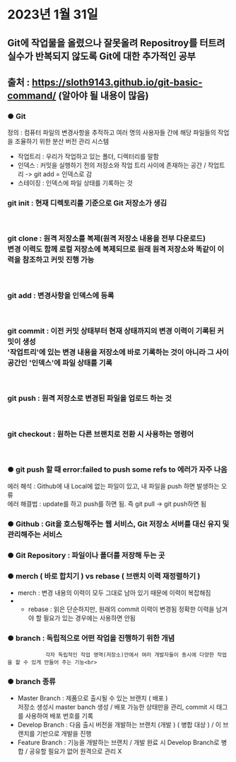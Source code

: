 # 2023년 1월 31일

## Git에 작업물을 올렸으나 잘못올려 Repositroy를 터트려 실수가 반복되지 않도록 Git에 대한 추가적인 공부 <br>
## 출처 : https://sloth9143.github.io/git-basic-command/ (알아야 될 내용이 많음)<br>

### ● Git
정의 : 컴퓨터 파일의 변경사항을 추적하고 여러 명의 사용자들 간에 해당 파일들의 작업을 조율하기 위한 분산 버전 관리 시스템<br>
- 작업트리 : 우리가 작업하고 있는 폴더, 디렉터리를 말함<br>
- 인덱스 : 커밋을 실행하기 전의 저장소와 작업 트리 사이에 존재하는 공간 / 작업트리 -> git add = 인덱스로 감<br> 
- 스테이징 : 인덱스에 파일 상태를 기록하는 것<br>

<h3>git init : 현재 디렉토리를 기준으로 Git 저장소가 생김</h3><br>
<h3>git clone : 원격 저장소를 복제(원격 저장소 내용을 전부 다운로드)<br>
                변경 이력도 함께 로컬 저장소에 복제되므로 원래 원격 저장소와 똑같이 이력을 참조하고 커밋 진행 가능</h3><br>
<h3>git add : 변경사항을 인덱스에 등록</h3><br>
<h3>git commit : 이전 커밋 상태부터 현재 상태까지의 변경 이력이 기록된 커밋이 생성<br>
                '작업트리'에 있는 변경 내용을 저장소에 바로 기록하는 것이 아니라 그 사이 공간인 '인덱스'에 파일 상태를 기록</h3><br>
<h3>git push : 원격 저장소로 변경된 파일을 업로드 하는 것</h3><br>
<h3>git checkout : 원하는 다른 브랜치로 전환 시 사용하는 명령어</h3><br>

### ● git push 할 때 error:failed to push some refs to 에러가 자주 나옴<br>
에러 해석 : Github에 내 Local에 없는 파일이 있고, 내 파일을 push 하면 발생하는 오류<br>
에러 해결법 : update를 하고 push를 하면 됨. 즉 git pull -> git push하면 됨<br>

### ● Github : Git을 호스팅해주는 웹 서비스, Git 저장소 서버를 대신 유지 및 관리해주는 서비스<br>

### ● Git Repository : 파일이나 폴더를 저장해 두는 곳<br>

### ● merch ( 바로 합치기 ) vs rebase ( 브랜치 이력 재정렬하기 )<br>
- merch : 변경 내용의 이력이 모두 그대로 남아 있기 때문에 이력이 복잡해짐<br>
- - rebase : 읽은 단순하지만, 원래의 commit 이력이 변경됨 정확한 이력을 남겨야 할 필요가 있는 경우에는 사용하면 안됨<br>

### ● branch : 독립적으로 어떤 작업을 진행하기 위한 개념<br>
                각자 독립적인 작업 영역(저장소)안에서 여러 개발자들이 동시에 다양한 작업을 할 수 있게 만들어 주는 기능<br>

### ● branch 종류<br>
- Master Branch : 제품으로 출시될 수 있는 브랜치 ( 배포 )<br>
        저장소 생성시 master banch 생성 / 배포 가능한 상태만을 관리, commit 시 태그를 사용하여 배포 번호를 기록<br>
- Develop Branch : 다음 출시 버전을 개발하는 브랜치 (개발 ) ( 병합 대상 ) / 이 브랜치를 기반으로 개발을 진행<br>
- Feature Branch : 기능을 개발하는 브랜치 / 개발 완료 시 Develop Branch로 병합 / 공유할 필요가 없어 원격으로 관리 X<br>
